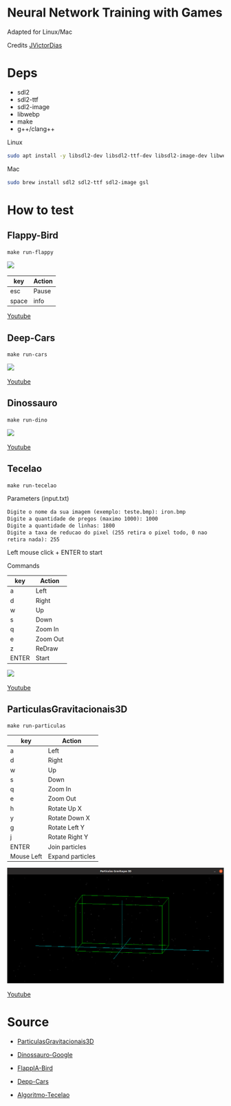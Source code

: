 # Neural Network Training with Games

Adapted for Linux/Mac

Credits [JVictorDias](https://github.com/JVictorDias)

# Deps

* sdl2
* sdl2-ttf
* sdl2-image
* libwebp
* make
* g++/clang++

Linux
```sh
sudo apt install -y libsdl2-dev libsdl2-ttf-dev libsdl2-image-dev libwebp-dev libgsl-dev
```

Mac
```sh
sudo brew install sdl2 sdl2-ttf sdl2-image gsl
```

# How to test


## Flappy-Bird

```
make run-flappy
```
![](doc/flappy.png)

|key|Action|
|---|------|
|esc | Pause |
|space | info |


[Youtube](https://www.youtube.com/watch?v=vavXvu_SMeM)

## Deep-Cars

```
make run-cars
```

![](doc/cars.png)

[Youtube](https://www.youtube.com/watch?v=gnfkfUQvKDw)


## Dinossauro

```
make run-dino
```

![](doc/dino.png)


[Youtube](https://www.youtube.com/watch?v=NZlIYr1slAk)


## Tecelao

```
make run-tecelao
```

Parameters (input.txt)

```
Digite o nome da sua imagem (exemplo: teste.bmp): iron.bmp
Digite a quantidade de pregos (maximo 1000): 1000
Digite a quantidade de linhas: 1800
Digite a taxa de reducao do pixel (255 retira o pixel todo, 0 nao retira nada): 255
```
Left mouse click + ENTER to start


Commands

|key|Action|
|---|------|
|a  |Left  |
|d  |Right |
|w  |Up    |
|s  |Down  |
|q  |Zoom In|
|e  |Zoom Out|
|z  |ReDraw|
|ENTER|Start|


![](doc/tecelao.png)

[Youtube](https://www.youtube.com/watch?v=YZtx4jNNbx8)

## ParticulasGravitacionais3D

```
make run-particulas
```

|key|Action|
|---|------|
|a  |Left  |
|d  |Right |
|w  |Up    |
|s  |Down  |
|q  |Zoom In|
|e  |Zoom Out|
|h  |Rotate Up X|
|y  |Rotate Down X|
|g  |Rotate Left Y|
|j  |Rotate Right Y|
|ENTER|Join particles|
|Mouse Left|Expand particles|

![](doc/particulas.png)


[Youtube](https://www.youtube.com/watch?v=rTZJtiCAmTI)


# Source

* [ParticulasGravitacionais3D](https://github.com/JVictorDias/ParticulasGravitacionais3D)

* [Dinossauro-Google](https://github.com/JVictorDias/Dinossauro-Google)

* [FlappIA-Bird](https://github.com/JVictorDias/FlappIA-Bird)

* [Depp-Cars](https://github.com/JVictorDias/DeepCars)

* [Algoritmo-Tecelao](https://github.com/JVictorDias/AlgoritmoTecelao)
